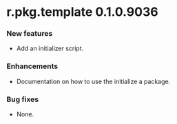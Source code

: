 # r.pkg.template 0.1.0.9036
### New features
* Add an initializer script.
### Enhancements
* Documentation on how to use the initialize a package.
### Bug fixes
* None.
